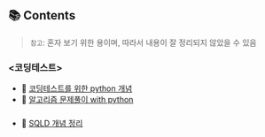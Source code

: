 

## 📚 Contents
> `참고`: 혼자 보기 위한 용이며, 따라서 내용이 잘 정리되지 않았을 수 있음

### <코딩테스트>
- 🔗 [코딩테스트를 위한 python 개념](./python_코딩테스트_개념.md)
- 🔗 [알고리즘 문제풀이 with python](./python_알고리즘_문풀.md)




### <SQLD>
- 🔗 [SQLD 개념 정리](./SQLD_개념.md)























